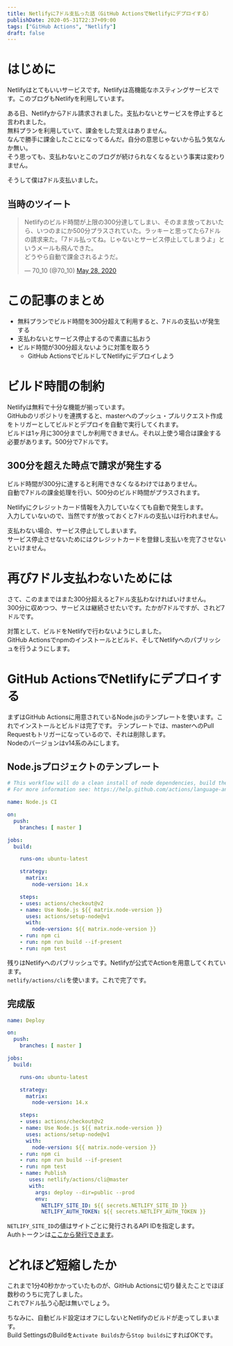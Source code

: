 ```yaml
---
title: Netlifyに7ドル支払った話（GitHub ActionsでNetlifyにデプロイする）
publishDate: 2020-05-31T22:37+09:00
tags: ["GitHub Actions", "Netlify"]
draft: false
---
```


# はじめに

Netlifyはとてもいいサービスです。Netlifyは高機能なホスティングサービスです。このブログもNetlifyを利用しています。

ある日、Netlifyから7ドル請求されました。支払わないとサービスを停止すると言われました。  
無料プランを利用していて、課金をした覚えはありません。  
なんで勝手に課金したことになってるんだ。自分の意思じゃないから払う気なんか無い。  
そう思っても、支払わないとこのブログが続けられなくなるという事実は変わりません。

そうして僕は7ドル支払いました。

## 当時のツイート

<blockquote class="twitter-tweet"><p lang="ja" dir="ltr">Netlifyのビルド時間が上限の300分達してしまい、そのまま放っておいたら、いつのまにか500分プラスされていた。ラッキーと思ってたら7ドルの請求来た。「7ドル払ってね。じゃないとサービス停止してしまうよ」というメールも飛んできた。<br>どうやら自動で課金されるようだ。</p>&mdash; 70_10 (@70_10) <a href="https://twitter.com/70_10/status/1265814047460519939?ref_src=twsrc%5Etfw">May 28, 2020</a></blockquote> <script async src="https://platform.twitter.com/widgets.js" charset="utf-8"></script>

# この記事のまとめ

- 無料プランでビルド時間を300分超えて利用すると、7ドルの支払いが発生する
- 支払わないとサービス停止するので素直に払おう
- ビルド時間が300分超えないように対策を取ろう
  - GitHub ActionsでビルドしてNetlifyにデプロイしよう

# ビルド時間の制約

Netlifyは無料で十分な機能が揃っています。  
GitHubのリポジトリを連携すると、masterへのプッシュ・プルリクエスト作成をトリガーとしてビルドとデプロイを自動で実行してくれます。  
ビルドは1ヶ月に300分までしか利用できません。それ以上使う場合は課金する必要があります。500分で7ドルです。

## 300分を超えた時点で請求が発生する

ビルド時間が300分に達すると利用できなくなるわけではありません。  
自動で7ドルの課金処理を行い、500分のビルド時間がプラスされます。  

Netlifyにクレジットカード情報を入力していなくても自動で発生します。  
入力していないので、当然ですが放っておくと7ドルの支払いは行われません。  

支払わない場合、サービス停止してしまいます。  
サービス停止させないためにはクレジットカードを登録し支払いを完了させないといけません。

# 再び7ドル支払わないためには

さて、このままではまた300分超えると7ドル支払わなければいけません。  
300分に収めつつ、サービスは継続させたいです。たかが7ドルですが、されど7ドルです。

対策として、ビルドをNetlifyで行わないようにしました。  
GitHub Actionsでnpmのインストールとビルド、そしてNetlifyへのパブリッシュを行うようにします。

# GitHub ActionsでNetlifyにデプロイする

まずはGitHub Actionsに用意されているNode.jsのテンプレートを使います。これでインストールとビルドは完了です。
テンプレートでは、masterへのPull Requestもトリガーになっているので、それは削除します。  
Nodeのバージョンはv14系のみにします。

## Node.jsプロジェクトのテンプレート

```yaml
# This workflow will do a clean install of node dependencies, build the source code and run tests across different versions of node
# For more information see: https://help.github.com/actions/language-and-framework-guides/using-nodejs-with-github-actions

name: Node.js CI

on:
  push:
    branches: [ master ]

jobs:
  build:

    runs-on: ubuntu-latest

    strategy:
      matrix:
        node-version: 14.x

    steps:
    - uses: actions/checkout@v2
    - name: Use Node.js ${{ matrix.node-version }}
      uses: actions/setup-node@v1
      with:
        node-version: ${{ matrix.node-version }}
    - run: npm ci
    - run: npm run build --if-present
    - run: npm test
```

残りはNetlifyへのパブリッシュです。Netlifyが公式でActionを用意してくれています。  
`netlify/actions/cli`を使います。これで完了です。

## 完成版

```yaml
name: Deploy

on:
  push:
    branches: [ master ]

jobs:
  build:

    runs-on: ubuntu-latest

    strategy:
      matrix:
        node-version: 14.x

    steps:
    - uses: actions/checkout@v2
    - name: Use Node.js ${{ matrix.node-version }}
      uses: actions/setup-node@v1
      with:
        node-version: ${{ matrix.node-version }}
    - run: npm ci
    - run: npm run build --if-present
    - run: npm test
    - name: Publish
       uses: netlify/actions/cli@master
       with:
         args: deploy --dir=public --prod
         env:
           NETLIFY_SITE_ID: ${{ secrets.NETLIFY_SITE_ID }}
           NETLIFY_AUTH_TOKEN: ${{ secrets.NETLIFY_AUTH_TOKEN }}
```

`NETLIFY_SITE_ID`の値はサイトごとに発行されるAPI IDを指定します。  
Authトークンは[ここから発行できます](https://app.netlify.com/user/applications#personal-access-tokens)。

# どれほど短縮したか

これまで1分40秒かかっていたものが、GitHub Actionsに切り替えたことでほぼ数秒のうちに完了しました。  
これで7ドル払う心配は無いでしょう。

ちなみに、自動ビルド設定はオフにしないとNetlifyのビルドが走ってしまいます。  
Build SettingsのBuildを`Activate Builds`から`Stop builds`にすればOKです。
